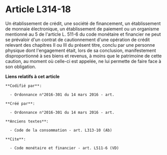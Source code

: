 # Article L314-18

Un établissement de crédit, une société de financement, un établissement de monnaie électronique, un établissement de
paiement ou un organisme mentionné au 5 de l'article L. 511-6 du code monétaire et financier ne peut se prévaloir d'un
contrat de cautionnement d'une opération de crédit relevant des chapitres II ou III du présent titre, conclu par une personne
physique dont l'engagement était, lors de sa conclusion, manifestement disproportionné à ses biens et revenus, à moins que le
patrimoine de cette caution, au moment où celle-ci est appelée, ne lui permette de faire face à son obligation.

**Liens relatifs à cet article**

	**Codifié par**:

	  - Ordonnance n°2016-301 du 14 mars 2016 - art.

	**Créé par**:

	  - Ordonnance n°2016-301 du 14 mars 2016 - art.

	**Anciens textes**:

	  - Code de la consommation - art. L313-10 (Ab)

	**Cite**:

	  - Code monétaire et financier - art. L511-6 (VD)
